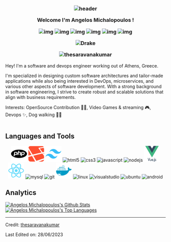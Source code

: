 <h3 align="center">
  
  ![header](https://user-images.githubusercontent.com/59575502/127335491-fdba1874-e943-4d3c-ab8c-678ffe22f8b8.png)
  
  Welcome I'm Angelos Michalopoulos !
  
![img](https://custom-icon-badges.herokuapp.com/badge/Repo-blue.svg?logo=repo)
![img](https://custom-icon-badges.herokuapp.com/badge/Star-yellow.svg?logo=star)
![img](https://custom-icon-badges.herokuapp.com/badge/Issue-red.svg?logo=issue)
![img](https://custom-icon-badges.herokuapp.com/badge/Fork-orange.svg?logo=fork)
![img](https://custom-icon-badges.herokuapp.com/badge/Commit-green.svg?logo=commit)
![img](https://custom-icon-badges.herokuapp.com/badge/Pull%20Request-purple.svg?logo=pr)

  ![Drake](https://readme-typing-svg.herokuapp.com?color=FF0000&center=true&vCenter=true&height=30&lines=code.+innovate.+repeat.)
  <p align="center" height='140px' > <img src="https://komarev.com/ghpvc/?username=miagg&label=visitors&color=31c442&style=plastic" alt="thesaravanakumar" /> </p>

  </h3>

Hey! I'm a software and devops engineer working out of Athens, Greece.

I'm specialized in designing custom software architectures and tailor-made applications while also being interested in DevOps, microservices, and various other aspects of software development. With a strong background in software engineering, I strive to create robust and scalable solutions that align with business requirements.

Interests: OpenSource Contribution 👨‍💻, Video Games & streaming 🎮, Devops ✨, Dog walking 🐕‍🦺<br/><br/>

## Languages and Tools
<p align="center">
<img src="https://raw.githubusercontent.com/devicons/devicon/master/icons/php/php-plain.svg" alt="php" width="50" height="50" />
<img src="https://raw.githubusercontent.com/devicons/devicon/master/icons/laravel/laravel-plain.svg" alt="php" width="50" height="50" />
<img src="https://raw.githubusercontent.com/devicons/devicon/master/icons/tailwindcss/tailwindcss-plain.svg" alt="php" width="50" height="50" />
<img src="https://user-images.githubusercontent.com/59575502/127426309-0b2bbd98-9756-4798-ad10-f60da4a4d5fb.png" alt="html5" width="50" height="50" />
<img src="https://user-images.githubusercontent.com/59575502/127426315-abe01b56-a385-455d-9caf-40bc7022a3d3.png" alt="css3" width="50" height="50" />
<img src="https://user-images.githubusercontent.com/59575502/127426312-4a7a6d79-4b40-4b06-8c94-824ea3e8410e.png" alt="javascript" width="50" height="50" />
<img src="https://user-images.githubusercontent.com/59575502/127428631-5ab21a62-ac89-4919-9408-724df88ab245.png" alt="nodejs" width="50" height="50" />
<img src="https://raw.githubusercontent.com/devicons/devicon/master/icons/vuejs/vuejs-original-wordmark.svg" alt="vuejs" width="50" height="50" />
<img src="https://raw.githubusercontent.com/devicons/devicon/master/icons/react/react-original.svg" alt="react" width="50" height="50" />
<img src="https://user-images.githubusercontent.com/59575502/127428630-7563c6a0-4ce4-4b21-9473-b7c2b149f3c4.png" alt="mysql" width="50" height="50" />
<img src="https://user-images.githubusercontent.com/59575502/127427975-18b027b4-dc7f-4616-b9b4-42019b54e8db.png" alt="git" width="50" height="50" />
<img src="https://raw.githubusercontent.com/devicons/devicon/master/icons/docker/docker-plain.svg" alt="php" width="50" height="50" />
<img src="https://user-images.githubusercontent.com/59575502/127427976-be2bc801-ad71-4480-bda4-a6f64926cb7b.png" alt="linux" width="50" height="50" />
<img src="https://user-images.githubusercontent.com/59575502/127427979-7eddf4e0-1d7e-4735-8564-6a0f641130d6.png" alt="visualstudio" width="50" height="50" />
<img src="https://user-images.githubusercontent.com/59575502/127427977-74d3fe09-d1c3-447a-9446-b28aae6df5cb.png" alt="ubuntu" width="50" height="50" />
<img src="https://user-images.githubusercontent.com/59575502/127427342-0ff4c732-b5dd-4f67-b4d3-e6cc3d9d7f72.png" alt="android" width="50" height="50" />
</p>

## Analytics

<a href="https://github.com/thesaravanakumar"><img alt="Angelos Michalopoulos's Github Stats" src="https://github-readme-stats.vercel.app/api/?username=miagg&show_icons=true&title_color=fff&icon_color=79ff97&text_color=9f9f9f&bg_color=151515&show_icons=true&count_private=true&hide_border=true" height="192px"/></a>
<a href="https://github.com/thesaravanakumar"><img alt="Angelos Michalopoulos's Top Languages" src="https://github-readme-stats.vercel.app/api/top-langs/?username=miagg&langs_count=8&layout=compact&theme=react&hide_border=true&bg_color=151515&title_color=fff&icon_color=79ff97" height="192px"/></a>

------
Credit: [thesaravanakumar](https://github.com/thesaravanakumar)

Last Edited on: 28/06/2023
